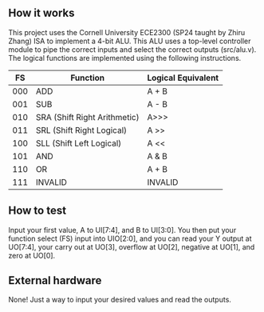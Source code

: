 <!---

This file is used to generate your project datasheet. Please fill in the information below and delete any unused
sections.

You can also include images in this folder and reference them in the markdown. Each image must be less than
512 kb in size, and the combined size of all images must be less than 1 MB.
-->

## How it works

This project uses the Cornell University ECE2300 (SP24 taught by Zhiru Zhang) ISA to implement a 4-bit ALU. This ALU uses a top-level controller module to pipe the correct inputs and select the correct outputs (src/alu.v). The logical functions are implemented using the following instructions.


| FS | Function | Logical Equivalent |
| ------------- | ------------- | ------------- |
| 000  | ADD  | A + B |
| 001  | SUB  | A - B |
| 010  | SRA (Shift Right Arithmetic) | A>>> |
| 011  | SRL (Shift Right Logical) | A >> | 
| 100  | SLL (Shift Left Logical) | A << |
| 101  | AND  | A & B |
| 110  | OR  | A + B |
| 111  | INVALID  | INVALID |

## How to test

Input your first value, A to UI[7:4], and B to UI[3:0]. You then put your function select (FS) input into UIO[2:0], and you can read your Y output at UO[7:4], your carry out at UO[3], overflow at UO[2], negative at UO[1], and zero at UO[0].

## External hardware

None! Just a way to input your desired values and read the outputs.
